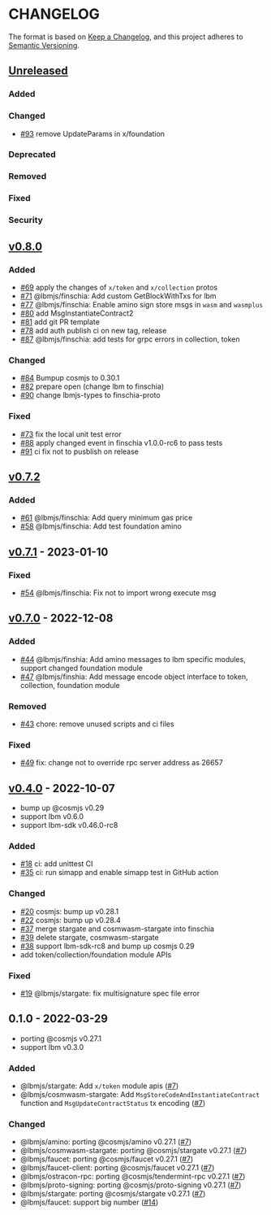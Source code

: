 # CHANGELOG

The format is based on [Keep a Changelog](https://keepachangelog.com/en/1.0.0/),
and this project adheres to [Semantic Versioning](https://semver.org/spec/v2.0.0.html).

## [Unreleased]

### Added

### Changed

- [\#93](https://github.com/Finschia/finschia-js/pull/93) remove UpdateParams in x/foundation

### Deprecated

### Removed

### Fixed

### Security


## [v0.8.0]

### Added

- [\#69](https://github.com/Finschia/finschia-js/pull/69) apply the changes of `x/token` and `x/collection` protos
- [\#71](https://github.com/Finschia/finschia-js/pull/71) @lbmjs/finschia: Add custom GetBlockWithTxs for lbm
- [\#77](https://github.com/Finschia/finschia-js/pull/77) @lbmjs/finschia: Enable amino sign store msgs in `wasm` and `wasmplus`
- [\#80](https://github.com/Finschia/finschia-js/pull/80) add MsgInstantiateContract2
- [\#81](https://github.com/Finschia/finschia-js/pull/81) add git PR template
- [\#78](https://github.com/Finschia/finschia-js/pull/78) add auth publish ci on new tag, release
- [\#87](https://github.com/Finschia/finschia-js/pull/87) @lbmjs/finschia: add tests for grpc errors in collection, token

### Changed

- [\#84](https://github.com/Finschia/finschia-js/pull/84) Bumpup cosmjs to 0.30.1
- [\#82](https://github.com/Finschia/finschia-js/pull/82) prepare open (change lbm to finschia)
- [\#90](https://github.com/Finschia/finschia-js/pull/90) change lbmjs-types to finschia-proto

### Fixed

- [\#73](https://github.com/Finschia/finschia-js/pull/73) fix the local unit test error
- [\#88](https://github.com/Finschia/finschia-js/pull/88) apply changed event in finschia v1.0.0-rc6 to pass tests
- [\#91](https://github.com/Finschia/finschia-js/pull/91) ci fix not to pusblish on release


## [v0.7.2]

### Added

- [\#61](https://github.com/Finschia/finschia-js/pull/61) @lbmjs/finschia: Add query minimum gas price
- [\#58](https://github.com/Finschia/finschia-js/pull/58) @lbmjs/finschia: Add test foundation amino

## [v0.7.1] - 2023-01-10

### Fixed

- [\#54](https://github.com/Finschia/finschia-js/pull/54) @lbmjs/finschia: Fix not to import wrong execute msg

## [v0.7.0] - 2022-12-08

### Added

- [\#44](https://github.com/Finschia/finschia-js/pull/44) @lbmjs/finshia: Add amino messages to lbm specific modules, support changed foundation module
- [\#47](https://github.com/Finschia/finschia-js/pull/47) @lbmjs/finshia: Add message encode object interface to token, collection, foundation module

### Removed

- [\#43](https://github.com/Finschia/finschia-js/pull/43) chore: remove unused scripts and ci files

### Fixed

- [\#49](https://github.com/Finschia/finschia-js/pull/49) fix: change not to override rpc server address as 26657

## [v0.4.0] - 2022-10-07

- bump up @cosmjs v0.29
- support lbm v0.6.0
- support lbm-sdk v0.46.0-rc8

### Added

- [\#18](https://github.com/Finschia/finschia-js/pull/18) ci: add unittest CI
- [\#35](https://github.com/Finschia/finschia-js/pull/35) ci: run simapp and enable simapp test in GitHub action

### Changed

- [\#20](https://github.com/Finschia/finschia-js/pull/20) cosmjs: bump up v0.28.1
- [\#22](https://github.com/Finschia/finschia-js/pull/22) cosmjs: bump up v0.28.4
- [\#37](https://github.com/Finschia/finschia-js/pull/37) merge stargate and cosmwasm-stargate into finschia
- [\#39](https://github.com/Finschia/finschia-js/pull/39) delete stargate, cosmwasm-stargate
- [\#38](https://github.com/Finschia/finschia-js/pull/38) support lbm-sdk-rc8 and bump up cosmjs 0.29
- add token/collection/foundation module APIs

### Fixed

- [\#19](https://github.com/Finschia/finschia-js/pull/19) @lbmjs/stargate: fix multisignature spec file error

## 0.1.0 - 2022-03-29

- porting @cosmjs v0.27.1
- support lbm v0.3.0

### Added

- @lbmjs/stargate: Add `x/token` module apis ([#7])
- @lbmjs/cosmwasm-stargate: Add `MsgStoreCodeAndInstantiateContract` function and `MsgUpdateContractStatus` tx encoding ([#7])

### Changed

- @lbmjs/amino: porting @cosmjs/amino v0.27.1 ([#7])
- @lbmjs/cosmwasm-stargate: porting @cosmjs/stargate v0.27.1 ([#7])
- @lbmjs/faucet: porting @cosmjs/faucet v0.27.1 ([#7])
- @lbmjs/faucet-client: porting @cosmjs/faucet v0.27.1 ([#7])
- @lbmjs/ostracon-rpc: porting @cosmjs/tendermint-rpc v0.27.1 ([#7])
- @lbmjs/proto-signing: porting @cosmjs/proto-signing v0.27.1 ([#7])
- @lbmjs/stargate: porting @cosmjs/stargate v0.27.1 ([#7])
- @lbmjs/faucet: support big number ([#14])

[#7]: https://github.com/Finschia/finschia-js/pull/7
[#14]: https://github.com/Finschia/finschia-js/pull/14
[unreleased]: https://github.com/Finschia/finschia-js/compare/v0.8.0...HEAD
[v0.8.0]: https://github.com/Finschia/finschia-js/compare/v0.7.2...v0.8.0
[v0.7.2]: https://github.com/Finschia/finschia-js/compare/v0.7.1...v0.7.2
[v0.7.1]: https://github.com/Finschia/finschia-js/compare/v0.7.0...v0.7.1
[v0.7.0]: https://github.com/Finschia/finschia-js/compare/v0.4.0...v0.7.0
[v0.4.0]: https://github.com/Finschia/finschia-js/compare/v0.1.0...v0.4.0
